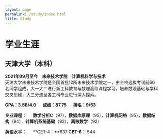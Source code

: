 ```yaml
---
layout: page
permalink: /study/index.html
title: Study
---
```


# 学业生涯

## 天津大学（本科）

**2021年09月至今**&emsp;**未来技术学院**&emsp;**计算机科学与技术**
<br>天津大学未来技术学院是全国首批12所未来技术学院之一，由全校选拔考试前60名同学组成，大一大二进行新工科教育与数理高阶课程学习，培养数理基础与学科交叉思维，大三分流至各工科专业进行深入探索。

**GPA：3.58/4.0** &emsp; **成绩：87.75** &emsp; **排名：9/53**

**专业课程：** &emsp; **数学分析C**（97），**数据库原理**（95），**计算机网络**（95），**数据结构**（94），**计算机系统基础**（92），**离散数学**（92）

**英语水平：** &emsp; **CET-4：**637  **CET-6：** 544